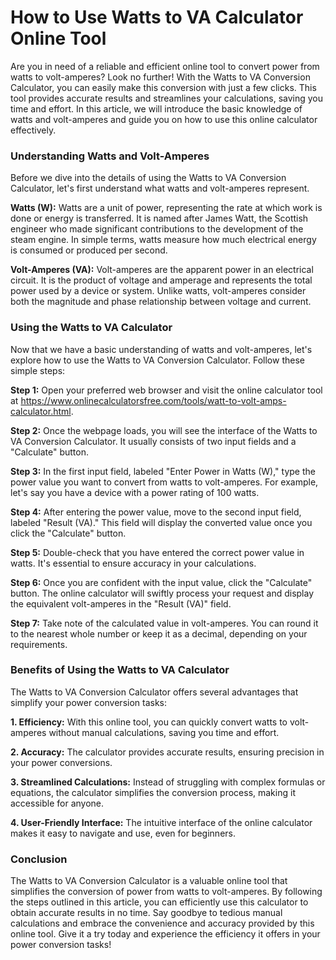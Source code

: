 How to Use Watts to VA Calculator Online Tool
=============================================

Are you in need of a reliable and efficient online tool to convert power from watts to volt-amperes? Look no further! With the Watts to VA Conversion Calculator, you can easily make this conversion with just a few clicks. This tool provides accurate results and streamlines your calculations, saving you time and effort. In this article, we will introduce the basic knowledge of watts and volt-amperes and guide you on how to use this online calculator effectively.

### Understanding Watts and Volt-Amperes

Before we dive into the details of using the Watts to VA Conversion Calculator, let's first understand what watts and volt-amperes represent.

**Watts (W):** Watts are a unit of power, representing the rate at which work is done or energy is transferred. It is named after James Watt, the Scottish engineer who made significant contributions to the development of the steam engine. In simple terms, watts measure how much electrical energy is consumed or produced per second.

**Volt-Amperes (VA):** Volt-amperes are the apparent power in an electrical circuit. It is the product of voltage and amperage and represents the total power used by a device or system. Unlike watts, volt-amperes consider both the magnitude and phase relationship between voltage and current.

### Using the Watts to VA Calculator

Now that we have a basic understanding of watts and volt-amperes, let's explore how to use the Watts to VA Conversion Calculator. Follow these simple steps:

**Step 1:** Open your preferred web browser and visit the online calculator tool at <https://www.onlinecalculatorsfree.com/tools/watt-to-volt-amps-calculator.html>.

**Step 2:** Once the webpage loads, you will see the interface of the Watts to VA Conversion Calculator. It usually consists of two input fields and a "Calculate" button.

**Step 3:** In the first input field, labeled "Enter Power in Watts (W)," type the power value you want to convert from watts to volt-amperes. For example, let's say you have a device with a power rating of 100 watts.

**Step 4:** After entering the power value, move to the second input field, labeled "Result (VA)." This field will display the converted value once you click the "Calculate" button.

**Step 5:** Double-check that you have entered the correct power value in watts. It's essential to ensure accuracy in your calculations.

**Step 6:** Once you are confident with the input value, click the "Calculate" button. The online calculator will swiftly process your request and display the equivalent volt-amperes in the "Result (VA)" field.

**Step 7:** Take note of the calculated value in volt-amperes. You can round it to the nearest whole number or keep it as a decimal, depending on your requirements.

### Benefits of Using the Watts to VA Calculator

The Watts to VA Conversion Calculator offers several advantages that simplify your power conversion tasks:

**1. Efficiency:** With this online tool, you can quickly convert watts to volt-amperes without manual calculations, saving you time and effort.

**2. Accuracy:** The calculator provides accurate results, ensuring precision in your power conversions.

**3. Streamlined Calculations:** Instead of struggling with complex formulas or equations, the calculator simplifies the conversion process, making it accessible for anyone.

**4. User-Friendly Interface:** The intuitive interface of the online calculator makes it easy to navigate and use, even for beginners.

### Conclusion

The Watts to VA Conversion Calculator is a valuable online tool that simplifies the conversion of power from watts to volt-amperes. By following the steps outlined in this article, you can efficiently use this calculator to obtain accurate results in no time. Say goodbye to tedious manual calculations and embrace the convenience and accuracy provided by this online tool. Give it a try today and experience the efficiency it offers in your power conversion tasks!
